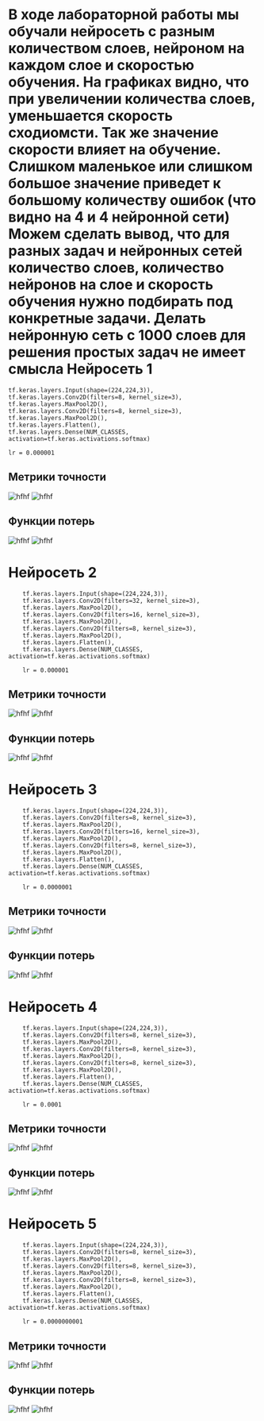 В ходе лабораторной работы мы обучали нейросеть с разным количеством слоев, нейроном на каждом слое и скоростью обучения.
На графиках видно, что при увеличении количества слоев, уменьшается скорость сходиомсти. 
Так же значение скорости влияет на обучение. Слишком маленькое или слишком большое значение приведет к большому количеству ошибок (что видно на 4 и 4 нейронной сети)
Можем сделать вывод, что для разных задач и нейронных сетей количество слоев, количество нейронов на слое и скорость обучения нужно подбирать под конкретные задачи. Делать нейронную сеть с 1000 слоев для решения простых задач не имеет смысла
Нейросеть 1
============

    tf.keras.layers.Input(shape=(224,224,3)),
    tf.keras.layers.Conv2D(filters=8, kernel_size=3),
    tf.keras.layers.MaxPool2D(),
    tf.keras.layers.Conv2D(filters=8, kernel_size=3),
    tf.keras.layers.MaxPool2D(),
    tf.keras.layers.Flatten(),
    tf.keras.layers.Dense(NUM_CLASSES, activation=tf.keras.activations.softmax)
        
    lr = 0.000001
Метрики точности
-----------------
![hfhf](https://github.com/baliffagh/SMOMI/blob/Lab2/graph/2.1.trainaccuracy.PNG)
![hfhf](https://github.com/baliffagh/SMOMI/blob/Lab2/graph/2.1.valaccuracy.PNG)

Функции потерь
--------------
![hfhf](https://github.com/baliffagh/SMOMI/blob/Lab2/graph/2.1.trainloss.PNG)
![hfhf](https://github.com/baliffagh/SMOMI/blob/Lab2/graph/2.1.valloss.PNG)

Нейросеть 2
============

        tf.keras.layers.Input(shape=(224,224,3)),
        tf.keras.layers.Conv2D(filters=32, kernel_size=3),
        tf.keras.layers.MaxPool2D(),
        tf.keras.layers.Conv2D(filters=16, kernel_size=3),
        tf.keras.layers.MaxPool2D(),
        tf.keras.layers.Conv2D(filters=8, kernel_size=3),
        tf.keras.layers.MaxPool2D(),
        tf.keras.layers.Flatten(),
        tf.keras.layers.Dense(NUM_CLASSES, activation=tf.keras.activations.softmax)
        
        lr = 0.000001
Метрики точности
-----------------
![hfhf](https://github.com/baliffagh/SMOMI/blob/Lab2/graph/2.2.trainaccuracy.PNG)
![hfhf](https://github.com/baliffagh/SMOMI/blob/Lab2/graph/2.2.valaccuracy.PNG)

Функции потерь
--------------
![hfhf](https://github.com/baliffagh/SMOMI/blob/Lab2/graph/2.2.trainloss.PNG)
![hfhf](https://github.com/baliffagh/SMOMI/blob/Lab2/graph/2.2.valloss.PNG)

Нейросеть 3
============

        tf.keras.layers.Input(shape=(224,224,3)),
        tf.keras.layers.Conv2D(filters=8, kernel_size=3),
        tf.keras.layers.MaxPool2D(),
        tf.keras.layers.Conv2D(filters=16, kernel_size=3),
        tf.keras.layers.MaxPool2D(),
        tf.keras.layers.Conv2D(filters=8, kernel_size=3),
        tf.keras.layers.MaxPool2D(),
        tf.keras.layers.Flatten(),
        tf.keras.layers.Dense(NUM_CLASSES, activation=tf.keras.activations.softmax)
        
        lr = 0.0000001
Метрики точности
-----------------
![hfhf](https://github.com/baliffagh/SMOMI/blob/Lab2/graph/2.3.trainaccuracy.PNG)
![hfhf](https://github.com/baliffagh/SMOMI/blob/Lab2/graph/2.3.valaccuracy.PNG)

Функции потерь
--------------
![hfhf](https://github.com/baliffagh/SMOMI/blob/Lab2/graph/2.3.trainloss.PNG)
![hfhf](https://github.com/baliffagh/SMOMI/blob/Lab2/graph/2.3.valloss.PNG)

Нейросеть 4
============

        tf.keras.layers.Input(shape=(224,224,3)),
        tf.keras.layers.Conv2D(filters=8, kernel_size=3),
        tf.keras.layers.MaxPool2D(),
        tf.keras.layers.Conv2D(filters=8, kernel_size=3),
        tf.keras.layers.MaxPool2D(),
        tf.keras.layers.Conv2D(filters=8, kernel_size=3),
        tf.keras.layers.MaxPool2D(),
        tf.keras.layers.Flatten(),
        tf.keras.layers.Dense(NUM_CLASSES, activation=tf.keras.activations.softmax)
        
        lr = 0.0001
Метрики точности
-----------------
![hfhf](https://github.com/baliffagh/SMOMI/blob/Lab2/graph/2.4.trainaccuracy.PNG)
![hfhf](https://github.com/baliffagh/SMOMI/blob/Lab2/graph/2.4.valaccuracy.PNG)

Функции потерь
--------------
![hfhf](https://github.com/baliffagh/SMOMI/blob/Lab2/graph/2.4.trainloss.PNG)
![hfhf](https://github.com/baliffagh/SMOMI/blob/Lab2/graph/2.4.valloss.PNG)

Нейросеть 5
============

        tf.keras.layers.Input(shape=(224,224,3)),
        tf.keras.layers.Conv2D(filters=8, kernel_size=3),
        tf.keras.layers.MaxPool2D(),
        tf.keras.layers.Conv2D(filters=8, kernel_size=3),
        tf.keras.layers.MaxPool2D(),
        tf.keras.layers.Conv2D(filters=8, kernel_size=3),
        tf.keras.layers.MaxPool2D(),
        tf.keras.layers.Flatten(),
        tf.keras.layers.Dense(NUM_CLASSES, activation=tf.keras.activations.softmax)
        
        lr = 0.0000000001
Метрики точности
-----------------
![hfhf](https://github.com/baliffagh/SMOMI/blob/Lab2/graph/2.5.trainaccuracy.PNG)
![hfhf](https://github.com/baliffagh/SMOMI/blob/Lab2/graph/2.5.valaccuracy.PNG)

Функции потерь
--------------
![hfhf](https://github.com/baliffagh/SMOMI/blob/Lab2/graph/2.5.trainloss.PNG)
![hfhf](https://github.com/baliffagh/SMOMI/blob/Lab2/graph/2.5.valloss.PNG)
